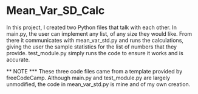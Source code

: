 # Mean_Var_SD_Calc

In this project, I created two Python files that talk with each other. In main.py, the user can implement any list, of any size they would like. From there it communicates with mean_var_std.py and runs the calculations, giving the user the sample statistics for the list of numbers that they provide. test_module.py simply runs the code to ensure it works and is accurate. 





** NOTE
*** These three code files came from a template provided by freeCodeCamp. Although main.py and test_module.py are largely unmodified, the code in mean_var_std.py is mine and of my own creation. 
